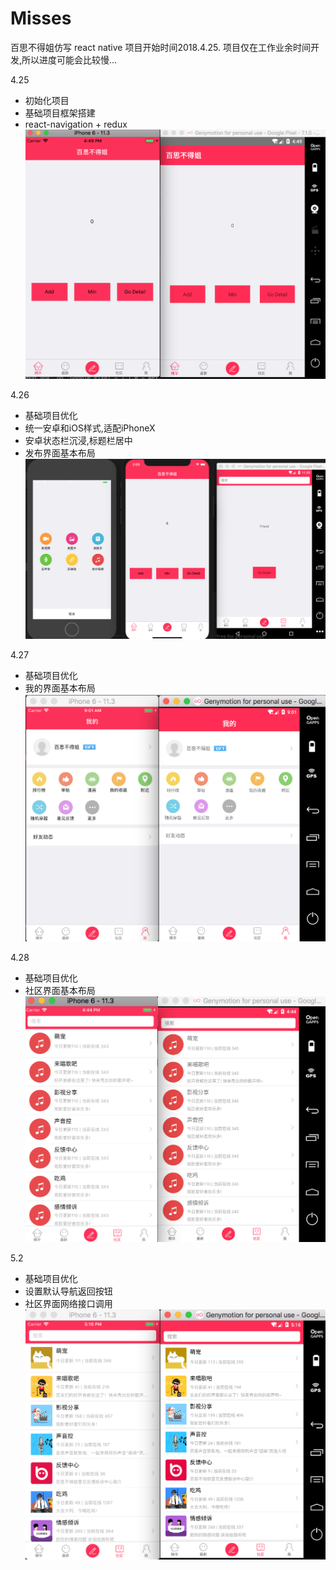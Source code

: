 # Misses
百思不得姐仿写
react native
项目开始时间2018.4.25.
项目仅在工作业余时间开发,所以进度可能会比较慢...

4.25
* 初始化项目
* 基础项目框架搭建
* react-navigation + redux
![](./exhibition/1.png)

4.26
* 基础项目优化
* 统一安卓和iOS样式,适配iPhoneX
* 安卓状态栏沉浸,标题栏居中
* 发布界面基本布局
![](./exhibition/2.png)

4.27
* 基础项目优化
* 我的界面基本布局
![](./exhibition/3.png)

4.28
* 基础项目优化
* 社区界面基本布局
![](./exhibition/4.png)

5.2
* 基础项目优化
* 设置默认导航返回按钮
* 社区界面网络接口调用
![](./exhibition/5.png)
